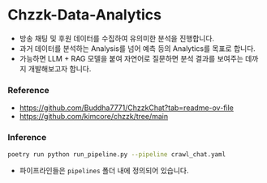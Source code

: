 # Chzzk-Data-Analytics
- 방송 채팅 및 후원 데이터를 수집하여 유의미한 분석을 진행합니다.
- 과거 데이터를 분석하는 Analysis를 넘어 예측 등의 Analytics를 목표로 합니다.
- 가능하면 LLM + RAG 모델을 붙여 자연어로 질문하면 분석 결과를 보여주는 데까지 개발해보고자 합니다.

### Reference
- https://github.com/Buddha7771/ChzzkChat?tab=readme-ov-file
- https://github.com/kimcore/chzzk/tree/main

### Inference

```sh
poetry run python run_pipeline.py --pipeline crawl_chat.yaml
```
- 파이프라인들은 `pipelines` 폴더 내에 정의되어 있습니다.